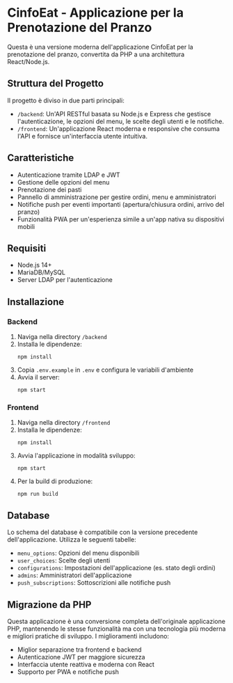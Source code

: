 # CinfoEat - Applicazione per la Prenotazione del Pranzo

Questa è una versione moderna dell'applicazione CinfoEat per la prenotazione del pranzo, convertita da PHP a una architettura React/Node.js.

## Struttura del Progetto

Il progetto è diviso in due parti principali:

- `/backend`: Un'API RESTful basata su Node.js e Express che gestisce l'autenticazione, le opzioni del menu, le scelte degli utenti e le notifiche.
- `/frontend`: Un'applicazione React moderna e responsive che consuma l'API e fornisce un'interfaccia utente intuitiva.

## Caratteristiche

- Autenticazione tramite LDAP e JWT
- Gestione delle opzioni del menu
- Prenotazione dei pasti
- Pannello di amministrazione per gestire ordini, menu e amministratori
- Notifiche push per eventi importanti (apertura/chiusura ordini, arrivo del pranzo)
- Funzionalità PWA per un'esperienza simile a un'app nativa su dispositivi mobili

## Requisiti

- Node.js 14+
- MariaDB/MySQL
- Server LDAP per l'autenticazione

## Installazione

### Backend

1. Naviga nella directory `/backend`
2. Installa le dipendenze:
   ```
   npm install
   ```
3. Copia `.env.example` in `.env` e configura le variabili d'ambiente
4. Avvia il server:
   ```
   npm start
   ```

### Frontend

1. Naviga nella directory `/frontend`
2. Installa le dipendenze:
   ```
   npm install
   ```
3. Avvia l'applicazione in modalità sviluppo:
   ```
   npm start
   ```
4. Per la build di produzione:
   ```
   npm run build
   ```

## Database

Lo schema del database è compatibile con la versione precedente dell'applicazione. Utilizza le seguenti tabelle:

- `menu_options`: Opzioni del menu disponibili
- `user_choices`: Scelte degli utenti
- `configurations`: Impostazioni dell'applicazione (es. stato degli ordini)
- `admins`: Amministratori dell'applicazione
- `push_subscriptions`: Sottoscrizioni alle notifiche push

## Migrazione da PHP

Questa applicazione è una conversione completa dell'originale applicazione PHP, mantenendo le stesse funzionalità ma con una tecnologia più moderna e migliori pratiche di sviluppo. I miglioramenti includono:

- Miglior separazione tra frontend e backend
- Autenticazione JWT per maggiore sicurezza
- Interfaccia utente reattiva e moderna con React
- Supporto per PWA e notifiche push 